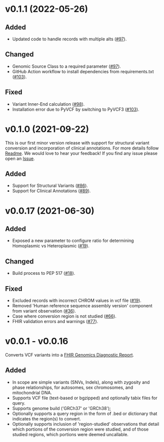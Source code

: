 # v0.1.1 (2022-05-26)

## Added
* Updated code to handle records with multiple alts ([#97](https://github.com/elimuinformatics/vcf2fhir/pull/97)).

## Changed
* Genomic Source Class to a required parameter ([#97](https://github.com/elimuinformatics/vcf2fhir/pull/97)).
* GitHub Action workflow to install dependencies from requirements.txt ([#103](https://github.com/elimuinformatics/vcf2fhir/pull/103)).

## Fixed
* Variant Inner-End calculation ([#98](https://github.com/elimuinformatics/vcf2fhir/pull/98)).
* Installation error due to PyVCF by switching to PyVCF3 ([#103](https://github.com/elimuinformatics/vcf2fhir/pull/103)).

# v0.1.0 (2021-09-22)

This is our first minor version release with support for structural variant conversion and incorporation of clinical annotations. For more details follow [Readme](README.md). We would love to hear your feedback! If you find any issue please open an [Issue](https://github.com/elimuinformatics/vcf2fhir/issues/new/choose).

## Added
* Support for Structural Variants ([#86](https://github.com/elimuinformatics/vcf2fhir/pull/86)).
* Support for Clinical Annotations ([#89](https://github.com/elimuinformatics/vcf2fhir/pull/89)).

# v0.0.17 (2021-06-30)

## Added
* Exposed a new parameter to configure ratio for determining Homoplasmic vs Heteroplasmic ([#19](https://github.com/elimuinformatics/vcf2fhir/issues/19)).

## Changed
* Build process to PEP 517 ([#18](https://github.com/elimuinformatics/vcf2fhir/issues/18)).

## Fixed
* Excluded records with incorrect CHROM values in vcf file ([#19](https://github.com/elimuinformatics/vcf2fhir/issues/19)).
* Removed 'Human reference sequence assembly version' component from variant observation ([#36](https://github.com/elimuinformatics/vcf2fhir/issues/36)).
* Case where conversion region is not studied ([#66](https://github.com/elimuinformatics/vcf2fhir/issues/66)).
* FHIR validation errors and warnings ([#77](https://github.com/elimuinformatics/vcf2fhir/pull/77)).

# v0.0.1 - v0.0.16

Converts VCF variants into a [FHIR Genomics Diagnostic Report](http://hl7.org/fhir/uv/genomics-reporting/index.html). 

## Added
* In scope are simple variants (SNVs, Indels), along with zygosity and phase relationships, for autosomes, sex chromosomes, and mitochondrial DNA.
* Supports VCF file (text-based or bgzipped) and optionally tabix files for query.
* Supports genome build ('GRCh37' or 'GRCh38');
* Optionally supports a query region in the form of .bed or dictionary that indicates the region(s) to convert.
* Optionally supports inclusion of  'region-studied' observations that detail which portions of the conversion region were studied, and of those studied regions, which portions were deemed uncallable.
